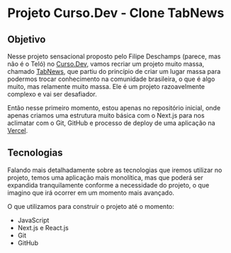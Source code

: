 # Projeto Curso.Dev - Clone TabNews

## Objetivo
Nesse projeto sensacional proposto pelo Filipe Deschamps (parece, mas não é o Teló) no [Curso.Dev](https://curso.dev/), vamos recriar um projeto muito massa, chamado [TabNews](https://tabnews.com.br), que partiu do princípio de criar um lugar massa para podermos trocar conhecimento na comunidade brasileira, o que é algo muito, mas relamente muito massa. Ele é um projeto razoavelmente complexo e vai ser desafiador.

Então nesse primeiro momento, estou apenas no repositório inicial, onde apenas criamos uma estrutura muito básica com o Next.js para nos aclimatar com o Git, GitHub e processo de deploy de uma aplicação na [Vercel](https://vercel.com).

## Tecnologias
Falando mais detalhadamente sobre as tecnologias que iremos utilizar no projeto, temos uma aplicação mais monolítica, mas que poderá ser expandida tranquilamente conforme a necessidade do projeto, o que imagino que irá ocorrer em um momento mais avançado.

O que utilizamos para construir o projeto até o momento: 

- JavaScript
- Next.js e React.js
- Git
- GitHub